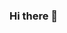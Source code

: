 ### Hi there 👋

<!--
**Hussaryn/Hussaryn** is a ✨ _special_ ✨ repository because its `README.md` (this file) appears on your GitHub profile.

[![Readme Card](https://github-readme-stats.vercel.app/api/pin/?username=Hussaryn&repo=github-readme-stats)](https://github.com/anuraghazra/github-readme-stats)


